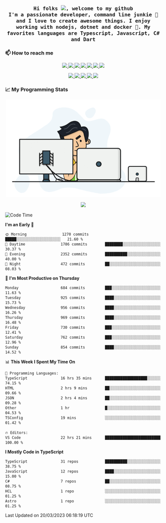 <h3 align="center">
  <samp>
  Hi folks <img src="https://user-images.githubusercontent.com/42378118/110234147-e3259600-7f4e-11eb-95be-0c4047144dea.gif" width="25">, welcome to my github
  <br/>
  I'm a passionate developer, command line junkie 🧬 and I love to create awesome things. I enjoy working with nodejs, dotnet and docker 🐳. My favorites languages are Typescript, Javascript, C# and Dart
  </samp>
</h3>

### 📫 How to reach me

<p align="center">
 <a href="https://buster95.github.io">
  <img src="https://img.shields.io/badge/buster95-%23206A5D.svg?&style=flat" />
 </a>

 <a href="https://www.linkedin.com/in/walter-corrales">
  <img src="https://img.shields.io/badge/Linkedin-%230077B5.svg?&style=flat&logo=linkedin&logoColor=white" />
 </a>

 <a href="mailto:corraleswalter@live.com">
  <img src="https://img.shields.io/badge/Microsoft-%23F65314.svg?&style=flat&logo=Microsoft" />
 </a>

 <a href="https://join.skype.com/invite/sHS1s5NqCXhJ">
  <img src="https://img.shields.io/badge/Skype-%2300AFF0.svg?&style=flat&logo=skype&logoColor=white" />
 </a>

 <a href="mailto:walter.r.corrales@gmail.com">
  <img src="https://img.shields.io/badge/Gmail-%23C14438.svg?&style=flat&logo=Gmail&logoColor=white" />
 </a>

 <a href="https://wa.me/50585154220">
  <img src="https://img.shields.io/badge/Whatsapp-%2300BFA5.svg?&style=flat&logo=Whatsapp&logoColor=white" />
 </a>

 <a href="https://t.me/KingBuster95">
  <img src="https://img.shields.io/badge/Telegram-%230088cc.svg?&style=flat&logo=Telegram&logoColor=white" />
 </a>
</p>

<p align="center">
  <a href="https://buster95.github.io">
    <img src="https://badges.pufler.dev/visits/buster95/buster95?style=flat&color=green&logo=github">
  </a>
  <a href="https://buster95.github.io">
    <img src="https://badges.pufler.dev/years/buster95?style=flat&color=green&logo=github">
  </a>
  <a href="https://buster95.github.io">
    <img src="https://badges.pufler.dev/repos/buster95?style=flat&color=green&logo=github">
  </a>
  <a href="https://buster95.github.io">
    <img src="https://badges.pufler.dev/gists/buster95?style=flat&color=green&logo=github">
  </a>
  <a href="https://buster95.github.io">
    <img src="https://badges.pufler.dev/commits/monthly/buster95?style=flat&color=green&logo=github">
  </a>
</p>

### 📈 My Programming Stats

<p align="center">
 <img src="https://github.com/buster95/buster95/blob/master/assets/coder.gif" alt="Coder GIF" style="max-width:500px">
</p>

<p align = "center">
  <img src="https://github-readme-stats.vercel.app/api?username=buster95&count_private=true&show_icons=true&theme=tokyonight&line_height=30&hide_border=true">
</p>

<!--START_SECTION:waka-->
![Code Time](http://img.shields.io/badge/Code%20Time-2%2C539%20hrs%2057%20mins-blue)

**I'm an Early 🐤** 

```text
🌞 Morning                1270 commits        █████░░░░░░░░░░░░░░░░░░░░   21.60 % 
🌆 Daytime                1786 commits        ████████░░░░░░░░░░░░░░░░░   30.37 % 
🌃 Evening                2352 commits        ██████████░░░░░░░░░░░░░░░   40.00 % 
🌙 Night                  472 commits         ██░░░░░░░░░░░░░░░░░░░░░░░   08.03 % 
```
📅 **I'm Most Productive on Thursday** 

```text
Monday                   684 commits         ███░░░░░░░░░░░░░░░░░░░░░░   11.63 % 
Tuesday                  925 commits         ████░░░░░░░░░░░░░░░░░░░░░   15.73 % 
Wednesday                956 commits         ████░░░░░░░░░░░░░░░░░░░░░   16.26 % 
Thursday                 969 commits         ████░░░░░░░░░░░░░░░░░░░░░   16.48 % 
Friday                   730 commits         ███░░░░░░░░░░░░░░░░░░░░░░   12.41 % 
Saturday                 762 commits         ███░░░░░░░░░░░░░░░░░░░░░░   12.96 % 
Sunday                   854 commits         ████░░░░░░░░░░░░░░░░░░░░░   14.52 % 
```


📊 **This Week I Spent My Time On** 

```text
💬 Programming Languages: 
TypeScript               16 hrs 35 mins      ███████████████████░░░░░░   74.15 % 
HTML                     2 hrs 9 mins        ██░░░░░░░░░░░░░░░░░░░░░░░   09.66 % 
JSON                     2 hrs 4 mins        ██░░░░░░░░░░░░░░░░░░░░░░░   09.28 % 
Other                    1 hr                █░░░░░░░░░░░░░░░░░░░░░░░░   04.53 % 
TSConfig                 19 mins             ░░░░░░░░░░░░░░░░░░░░░░░░░   01.42 % 

🔥 Editors: 
VS Code                  22 hrs 21 mins      █████████████████████████   100.00 % 
```

**I Mostly Code in TypeScript** 

```text
TypeScript               31 repos            ██████████░░░░░░░░░░░░░░░   38.75 % 
JavaScript               12 repos            ████░░░░░░░░░░░░░░░░░░░░░   15.00 % 
C#                       7 repos             ██░░░░░░░░░░░░░░░░░░░░░░░   08.75 % 
HCL                      1 repo              ░░░░░░░░░░░░░░░░░░░░░░░░░   01.25 % 
Astro                    1 repo              ░░░░░░░░░░░░░░░░░░░░░░░░░   01.25 % 
```




 Last Updated on 20/03/2023 06:18:19 UTC
<!--END_SECTION:waka-->
